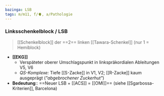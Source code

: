 ```yaml
---
bazinga: LSB
tags: m/m11, f/🫀, a/Pathologie
---
```

### Linksschenkelblock / LSB
> [[Schenkelblock]] der ==2== linken [[Tawara-Schenkel]] (nur 1 = Hemiblock)
- **[[EKG]]**
	- Verspäteter oberer Umschlagspunkt in linkspräkordialen Ableitungen V5, V6
	- *QS-Komplexe:* Tiefe [[S-Zacke]] in V1, V2; [[R-Zacke]] kaum ausgeprägt (*"abgebrochener Zuckerhut"*)
- **Bedeutung**:: ==Neuer LSB + [[ACS]] = [[OMI]]== (siehe [[Sgarbossa-Kriterien]], Barcelona)